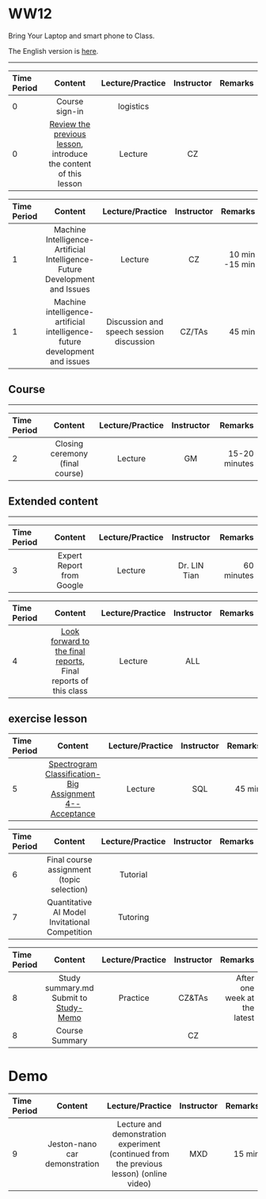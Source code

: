 # WW12

Bring Your Laptop and smart phone to Class.

The English version is [here](WW12-Plan-en.md).

----

| Time Period | Content | Lecture/Practice | Instructor | Remarks |
| :--- | :----: | :----: | :----: | ---: |
| 0 | Course sign-in | logistics | | |
| 0 | [Review the previous lesson](../WW11/WW11-Plan.md), introduce the content of this lesson | Lecture | CZ | |

| Time Period | Content | Lecture/Practice | Instructor | Remarks |
| :----- | :-----------------------: | :------: | :------: | -------: |
| 1 | Machine Intelligence-Artificial Intelligence-Future Development and Issues | Lecture | CZ | 10 min -15 min |
| 1 | Machine intelligence-artificial intelligence-future development and issues | Discussion and speech session discussion | CZ/TAs | 45 min |

## Course
----

| Time Period | Content | Lecture/Practice | Instructor | Remarks |
| :----- | :-------------------: | :------: | :----: | ----: |
| 2 | Closing ceremony (final course) | Lecture | GM | 15-20 minutes |

## Extended content
----


| Time Period | Content | Lecture/Practice | Instructor | Remarks |
| :----- | :-------------------: | :------: | :----: | ----: |
| 3 | Expert Report from Google | Lecture | Dr. LIN Tian | 60 minutes |


| Time Period | Content | Lecture/Practice | Instructor | Remarks |
| :----- | :----: | :----: | :----: | ---: |
| 4 | [Look forward to the final reports](../WW14/WW14-Plan.md), Final reports of this class | Lecture | ALL | |

## exercise lesson

|Time Period | Content | Lecture/Practice | Instructor | Remarks |
| :--- | :----: | :----: | :----: | ---: |
| 5 | [Spectrogram Classification-Big Assignment 4--Acceptance](https://gitee.com/saturnlab/BDMI-2023A/blob/master/Course-Projects/4_Project/BDMI-%E5%A4%A7%E4%BD%9C%E4%B8%9A4-%E8%AF%B4%E6%98%8E.md) | Lecture | SQL | 45 min |

| Time Period | Content | Lecture/Practice | Instructor | Remarks |
| :----- | :-----------------------: | :------: | :------: | ---: |
| 6 | Final course assignment (topic selection) | Tutorial | | |
| 7 | Quantitative AI Model Invitational Competition | Tutoring | | |



|Time Period | Content | Lecture/Practice | Instructor | Remarks |
| :--- | :----: | :----: | :----: | ---: |
| 8 | Study summary.md Submit to [Study-Memo](../../../Memos/Study-Memo) | Practice | CZ&TAs | After one week at the latest |
| 8 | Course Summary | | CZ | |

# Demo

| Time Period | Content | Lecture/Practice | Instructor | Remarks |
| :----- | :-------------------: | :------: | :----: | ---: |
| 9 | Jeston-nano car demonstration | Lecture and demonstration experiment (continued from the previous lesson) (online video) | MXD | 15 min |